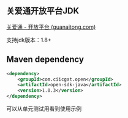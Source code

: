 ## 关爱通开放平台JDK

[关爱通 - 开放平台 (guanaitong.com)](https://open.guanaitong.com/)

支持jdk版本：1.8+



## Maven dependency

```xml
<dependency>
    <groupId>com.ciicgat.open</groupId>
    <artifactId>open-sdk-java</artifactId>
    <version>1.0.3</version>
</dependency>
```



可以从单元测试用看到使用示例

